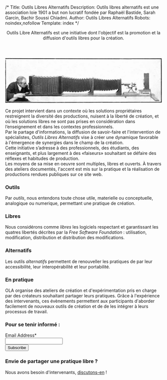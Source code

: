 /*
Title: Outils Libres Alternatifs
Description: Outils libres alternatifs est une association loie 1901 a but non lucratif fondée par Raphaël Bastide, Sarah Garcin, Bachir Soussi Chiadmi.
Author: Outils Libres Alternatifs
Robots: noindex,nofollow
Template: index
*/
<section class="row" id="home-intro">
  <section class="columns small-12">
    <header>Outils Libre Alternatifs est une initiative dont l'objectif est la promotion et la diffusion d'outils libres pour la création.</header>
    <img id="banniere" src="/content/banniere-2.jpg"/>
    <p>
    Ce projet intervient dans un contexte où les solutions propriétaires restreignent la diversité des productions, nuisent à la liberté de création, et où les solutions libres ne sont pas prises en considération dans l’enseignement et dans les contextes professionnels.<br />
    Par le partage d'informations, la diffusion de savoir-faire et l'intervention de spécialistes, <em>Outils Libres Alternatifs</em> vise à créer une dynamique favorable à l'émergence de synergies dans le champ de la création.<br />
    Cette initiative s’adresse à des professionnels, des étudiants, des enseignants, et plus largement à des «faiseurs» souhaitant se défaire des réflexes et habitudes de production.<br />
    Les moyens de sa mise en oeuvre sont multiples, libres et ouverts. À travers des ateliers documentés, l'accent est mis sur la pratique et la réalisation de productions rendues publiques sur ce site web.<br />
    </p>
  </section>
</section>

<section class="row" id="home-presentation">
  <section class="columns small-12 medium-4">
    <h3>Outils</h3>
    <p>Par <em>outils</em>, nous entendons toute chose utile, materielle ou conceptuelle, analogique ou numerique, permettant une pratique de création.</p>
  </section>
  <section class="columns small-12 medium-4">
    <h3>Libres</h3>
    <p>
    Nous considérons comme <em>libres</em> les logiciels respectant et garantissant les quatres libertés décrites par la <em>Free Software Foundation</em> : utilisation, modification, distribution et distribution des modifications.
    </p>
  </section>
  <section class="columns small-12 medium-4">
    <h3>Alternatifs</h3>
    <p>
      Les outils <em>alternatifs</em> permettent de renouveller les pratiques de par leur accessibilité, leur interopérabilité et leur portabilité.
    </p>
  </section>
</section>

<section class="row" id="home-intervenants">
  <section class="small-12 columns">
    <h3>En pratique</h3>
    <p>OLA organise des ateliers de création et d'expérimentation pris en charge par des créateurs souhaitant partager leurs pratiques. Grâce à l'expérience des intervenants, ces évènements permettent aux participants d'aborder facilement de nouveaux outils de création et de de les intégrer à leurs processus de travail.</p>
  </section>
</section>

<section class="row" id="mail-chimp">
  <section class="small-12 columns">
    <!-- Begin MailChimp Signup Form -->
    <form action="//outilslibresalternatifs.us9.list-manage.com/subscribe/post?u=5e9828d26822f0a1166b2329a&amp;id=3010d0f25d" method="post" id="mc-embedded-subscribe-form" name="mc-embedded-subscribe-form" class="validate" target="_blank" novalidate>
      <h3>Pour se tenir informé :</h3>
      <!-- <div class="indicates-required"><span class="asterisk">*</span> indicates required</div> -->
      <div class="row">
        <div class="large-6 columns">
          <div class="row collapse prefix-radius">
            <div class="small-3 columns">
              <label class="prefix" for="mce-EMAIL">Email Address*</label>
            </div>
            <div class="small-9 columns">
              <input type="email" value="" name="EMAIL" class="required email" id="mce-EMAIL">
            </div>
          </div>
        </div>
      </div>
     <!--  <div class="row">
        <div class="large-6 columns">
          <div class="row collapse prefix-radius">
            <div class="small-3 columns">
              <label class="prefix" for="mce-FNAME">First Name </label>
            </div>
            <div class="small-9 columns">
              <input type="text" value="" name="FNAME" class="" id="mce-FNAME">         </div>
            </div>
          </div>
          <div class="large-6 columns">
          <div class="row collapse prefix-radius">
            <div class="small-3 columns">
              <label class="prefix" for="mce-LNAME">Last Name </label>
            </div>
            <div class="small-9 columns">
              <input type="text" value="" name="LNAME" class="" id="mce-LNAME">
            </div>
          </div>
        </div>
     -->
      <div id="mce-responses" class="clear">
          <div class="response" id="mce-error-response" style="display:none"></div>
          <div class="response" id="mce-success-response" style="display:none"></div>
      </div>    <!-- real people should not fill this in and expect good things - do not remove this or risk form bot signups-->
      <div style="position: absolute; left: -5000px;"><input type="text" name="b_5e9828d26822f0a1166b2329a_3010d0f25d" tabindex="-1" value=""></div>
      <input class="radius tiny button" type="submit" value="Subscribe" name="subscribe" id="mc-embedded-subscribe" class="button">
    </form>
    <!--End mc_embed_signup-->
  </section>
</section>

<section class="row" id="home-intervenants">
  <section class="small-12 columns">
    <h3>Envie de partager une pratique libre ?</h3>
    Nous avons besoin d'intervenants, <a href="contact">discutons-en</a> !
  </section>
</section>
